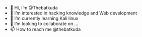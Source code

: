 - 👋 Hi, I’m @Thebatkuda
- 👀 I’m interested in hacking knowledge and Web development 
- 🌱 I’m currently learning Kali linux
- 💞️ I’m looking to collaborate on ...
- 📫 How to reach me @thebatkuda


<!---
Thebatkuda/Thebatkuda is a ✨ special ✨ repository because its `README.md` (this file) appears on your GitHub profile.
You can click the Preview link to take a look at your changes.
--->
